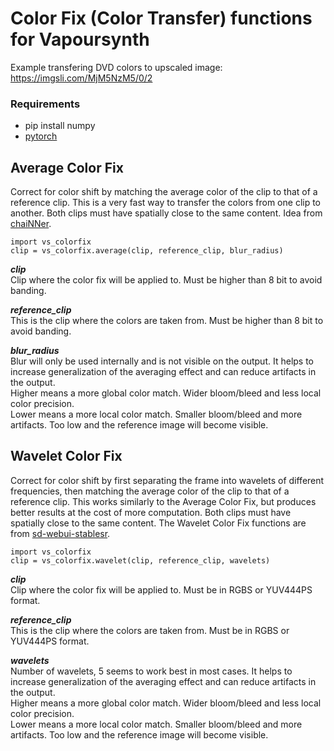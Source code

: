 # Color Fix (Color Transfer) functions for Vapoursynth

Example transfering DVD colors to upscaled image: https://imgsli.com/MjM5NzM5/0/2

### Requirements
* pip install numpy
* [pytorch](https://pytorch.org/) 

## Average Color Fix
Correct for color shift by matching the average color of the clip to that of a reference clip. This is a very fast way to transfer the colors from one clip to another. Both clips must have spatially close to the same content. Idea from [chaiNNer](https://github.com/chaiNNer-org/chaiNNer). 

    import vs_colorfix
    clip = vs_colorfix.average(clip, reference_clip, blur_radius)

__*clip*__  
Clip where the color fix will be applied to. Must be higher than 8 bit to avoid banding.

__*reference_clip*__  
This is the clip where the colors are taken from. Must be higher than 8 bit to avoid banding.

__*blur_radius*__  
Blur will only be used internally and is not visible on the output. It helps to increase generalization of the averaging effect and can reduce artifacts in the output.  
Higher means a more global color match. Wider bloom/bleed and less local color precision.  
Lower means a more local color match. Smaller bloom/bleed and more artifacts. Too low and the reference image will become visible.

## Wavelet Color Fix
Correct for color shift by first separating the frame into wavelets of different frequencies, then matching the average color of the clip to that of a reference clip. This works similarly to the Average Color Fix, but produces better results at the cost of more computation. Both clips must have spatially close to the same content. The Wavelet Color Fix functions are from [sd-webui-stablesr](https://github.com/pkuliyi2015/sd-webui-stablesr/blob/master/srmodule/colorfix.py).  

    import vs_colorfix
    clip = vs_colorfix.wavelet(clip, reference_clip, wavelets)

__*clip*__  
Clip where the color fix will be applied to. Must be in RGBS or YUV444PS format.

__*reference_clip*__  
This is the clip where the colors are taken from. Must be in RGBS or YUV444PS format.

__*wavelets*__  
Number of wavelets, 5 seems to work best in most cases. It helps to increase generalization of the averaging effect and can reduce artifacts in the output.  
Higher means a more global color match. Wider bloom/bleed and less local color precision.  
Lower means a more local color match. Smaller bloom/bleed and more artifacts. Too low and the reference image will become visible.



